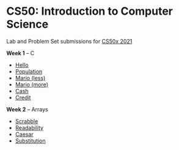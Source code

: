 # CS50: Introduction to Computer Science

Lab and Problem Set submissions for [CS50x 2021](https://cs50.harvard.edu/x/2021/)

**Week 1** – C
* [Hello](pset1/hello/hello.c)
* [Population](pset1/population/population.c)
* [Mario (less)](pset1/mario/less/mario.c)
* [Mario (more)](pset1/mario/more/mario.c)
* [Cash](pset1/cash/cash.c)
* [Credit](pset1/credit/credit.c)

**Week 2** – Arrays
* [Scrabble](pset2/scrabble/scrabble.c)
* [Readability](pset2/readability/readability.c)
* [Caesar](pset2/caesar/caesar.c)
* [Substitution](pset2/substitution/substitution.c)